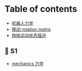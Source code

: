# Table of contents

* [机器人力学](README.md)
* [移动 rotation matrix](yi-dong-rotation-matrix.md)
* [刚体运动状态描述](https://www.suiu.cc/archives/dynamics1)

## 🐸 S1

* [mechanics 力学](s1/mechanics-li-xue.md)
